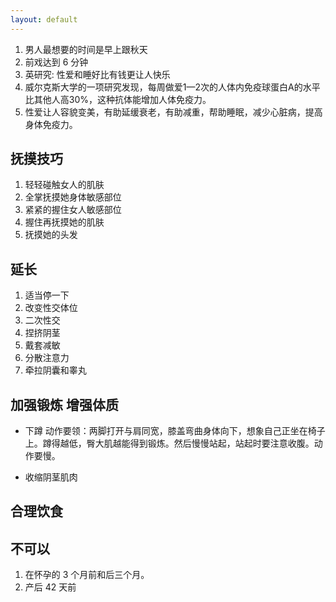```yaml
---
layout: default
---
```


1. 男人最想要的时间是早上跟秋天
2. 前戏达到 6 分钟
3. 英研究: 性爱和睡好比有钱更让人快乐
4. 威尔克斯大学的一项研究发现，每周做爱1—2次的人体内免疫球蛋白A的水平比其他人高30%，这种抗体能增加人体免疫力。
5. 性爱让人容貌变美，有助延缓衰老，有助减重，帮助睡眠，减少心脏病，提高身体免疫力。

## 抚摸技巧
1. 轻轻碰触女人的肌肤
2. 全掌抚摸她身体敏感部位
3. 紧紧的握住女人敏感部位
4. 握住再抚摸她的肌肤
5. 抚摸她的头发

## 延长

1. 适当停一下
2. 改变性交体位
3. 二次性交
4. 捏挤阴茎
5. 戴套减敏
6. 分散注意力
7. 牵拉阴囊和睾丸

## 加强锻炼 增强体质

- 下蹲
  动作要领：两脚打开与肩同宽，膝盖弯曲身体向下，想象自己正坐在椅子上。蹲得越低，臀大肌越能得到锻炼。然后慢慢站起，站起时要注意收腹。动作要慢。

- 收缩阴茎肌肉

## 合理饮食

## 不可以

1. 在怀孕的 3 个月前和后三个月。
2. 产后 42 天前
<!--stackedit_data:
eyJoaXN0b3J5IjpbMjAxNTIxOTQ4MF19
-->
